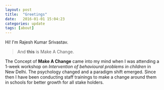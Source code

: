 ```yaml
---
layout: post
title:  "Greetings"
date:   2016-01-01 15:04:23
categories: update
tags: [about]
---
```


Hi! I'm Rajesh Kumar Srivastav.

> And **this** is Make A Change.

The Concept of **Make A Change** came into my mind when I was attending a
1-week workshop on *Intervention of behavioural problems in children* in New
Delhi. The psychology changed and a paradigm shift emerged. Since then I have
been conducting staff trainings to make a change around them in schools for
better growth for all stake holders.

